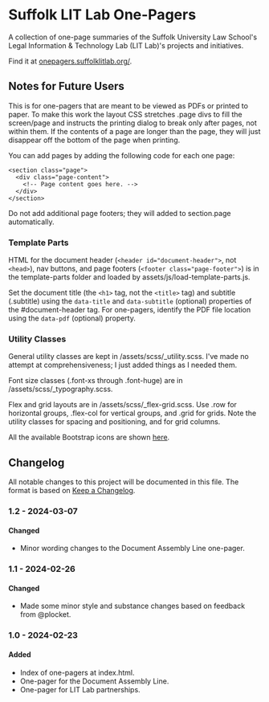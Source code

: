 # Suffolk LIT Lab One-Pagers

A collection of one-page summaries of the Suffolk University Law School's Legal Information & Technology Lab (LIT Lab)'s projects and initiatives.

Find it at [onepagers.suffolklitlab.org/](https://onepagers.suffolklitlab.org/).


## Notes for Future Users

This is for one-pagers that are meant to be viewed as PDFs or printed to paper. To make this work the layout CSS stretches .page divs to fill the screen/page and instructs the printing dialog to break only after pages, not within them. If the contents of a page are longer than the page, they will just disappear off the bottom of the page when printing.

You can add pages by adding the following code for each one page:

```
<section class="page">
  <div class="page-content">
    <!-- Page content goes here. -->
  </div>
</section>
```

Do not add additional page footers; they will added to section.page automatically.

### Template Parts

HTML for the document header (`<header id="document-header">`, not `<head>`), nav buttons, and page footers (`<footer class="page-footer">`) is in the template-parts folder and loaded by assets/js/load-template-parts.js.

Set the document title (the `<h1>` tag, not the `<title>` tag) and subtitle (.subtitle) using the `data-title` and `data-subtitle` (optional) properties of the #document-header tag. For one-pagers, identify the PDF file location using the `data-pdf` (optional) property.

### Utility Classes

General utility classes are kept in /assets/scss/_utility.scss. I've made no attempt at comprehensiveness; I just added things as I needed them.

Font size classes (.font-xs through .font-huge) are in /assets/scss/_typography.scss.

Flex and grid layouts are in /assets/scss/_flex-grid.scss. Use .row for horizontal groups, .flex-col for vertical groups, and .grid for grids. Note the utility classes for spacing and positioning, and for grid columns.

All the available Bootstrap icons are shown [here](https://icons.getbootstrap.com/).


## Changelog

All notable changes to this project will be documented in this file. The format
is based on [Keep a Changelog](https://keepachangelog.com/en/1.0.0/).

### 1.2 - 2024-03-07

#### Changed
- Minor wording changes to the Document Assembly Line one-pager.


### 1.1 - 2024-02-26

#### Changed
- Made some minor style and substance changes based on feedback from @plocket.


### 1.0 - 2024-02-23

#### Added
- Index of one-pagers at index.html.
- One-pager for the Document Assembly Line.
- One-pager for LIT Lab partnerships.
